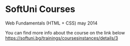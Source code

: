 SoftUni Courses
===============
Web Fundamentals (HTML + CSS) may 2014

You can find more info about the course on the link below
https://softuni.bg/trainings/coursesinstances/details/3